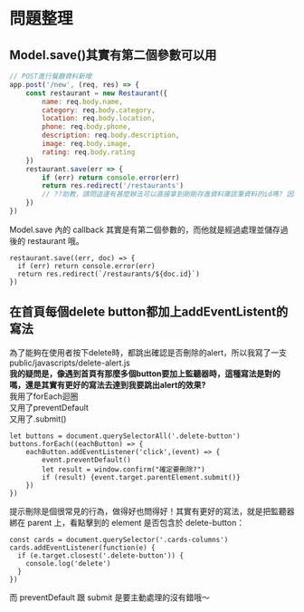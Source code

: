 # 問題整理

## Model.save\(\)其實有第二個參數可以用

```javascript
// POST進行餐廳資料新增
app.post('/new', (req, res) => {
    const restaurant = new Restaurant({
        name: req.body.name,
        category: req.body.category,
        location: req.body.location,
        phone: req.body.phone,
        description: req.body.description,
        image: req.body.image,
        rating: req.body.rating
    })
    restaurant.save(err => {
        if (err) return console.error(err)
        return res.redirect('/restaurants')
        // ??助教，請問這邊有甚麼辦法可以直接拿到剛剛存進資料庫該筆資料的id嗎? 因為我想要再新增完資料後先跳轉到餐廳詳細頁面，而不是跳轉到所有餐廳頁面。
    })
})
```

Model.save 內的 callback 其實是有第二個參數的，而他就是經過處理並儲存過後的 restaurant 哦。

```text
restaurant.save((err, doc) => {
  if (err) return console.error(err)
  return res.redirect(`/restaurants/${doc.id}`)
})
```



## **在首頁每個delete button都加上addEventListent的寫法**

為了能夠在使用者按下delete時，都跳出確認是否刪除的alert，所以我寫了一支public/javascripts/delete-alert.js  
**我的疑問是，像遇到首頁有那麼多個button要加上監聽器時，這種寫法是對的嗎，還是其實有更好的寫法去達到我要跳出alert的效果?**  
我用了forEach迴圈  
又用了preventDefault  
又用了.submit\(\)

```text
let buttons = document.querySelectorAll('.delete-button')
buttons.forEach((eachButton) => {
    eachButton.addEventListener('click',(event) => {
        event.preventDefault()
        let result = window.confirm("確定要刪除?")
        if (result) {event.target.parentElement.submit()}
    })
})
```

提示刪除是個很常見的行為，做得好也問得好！其實有更好的寫法，就是把監聽器綁在 parent 上，看點擊到的 element 是否包含於 delete-button：

```text
const cards = document.querySelector('.cards-columns')
cards.addEventListener(function(e) {
  if (e.target.closest('.delete-button')) {
    console.log('delete')
  }
})
```

而 preventDefault 跟 submit 是要主動處理的沒有錯哦～


